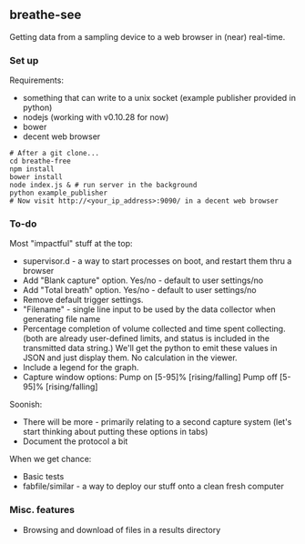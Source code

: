 ## breathe-see

Getting data from a sampling device to a web browser in (near) real-time.

### Set up

Requirements:

* something that can write to a unix socket (example publisher provided in python)
* nodejs (working with v0.10.28 for now)
* bower
* decent web browser

```
# After a git clone...
cd breathe-free
npm install
bower install
node index.js & # run server in the background
python example_publisher
# Now visit http://<your_ip_address>:9090/ in a decent web browser
```

### To-do

Most "impactful" stuff at the top:

* supervisor.d - a way to start processes on boot, and restart them thru a browser
* Add "Blank capture" option. Yes/no - default to user settings/no
* Add "Total breath" option. Yes/no - default to user settings/no
* Remove default trigger settings.
* "Filename" - single line input to be used by the data collector when generating file name
* Percentage completion of volume collected and time spent collecting. (both are already user-defined limits, and status is included in the transmitted data string.)
    We'll get the python to emit these values in JSON and just display them. No calculation in the viewer.
* Include a legend for the graph.
* Capture window options:
    Pump on  [5-95]% [rising/falling]
    Pump off [5-95]% [rising/falling]

Soonish:

* There will be more - primarily relating to a second capture system (let's start thinking about putting these options in tabs)
* Document the protocol a bit

When we get chance:

* Basic tests
* fabfile/similar - a way to deploy our stuff onto a clean fresh computer

### Misc. features

* Browsing and download of files in a results directory
